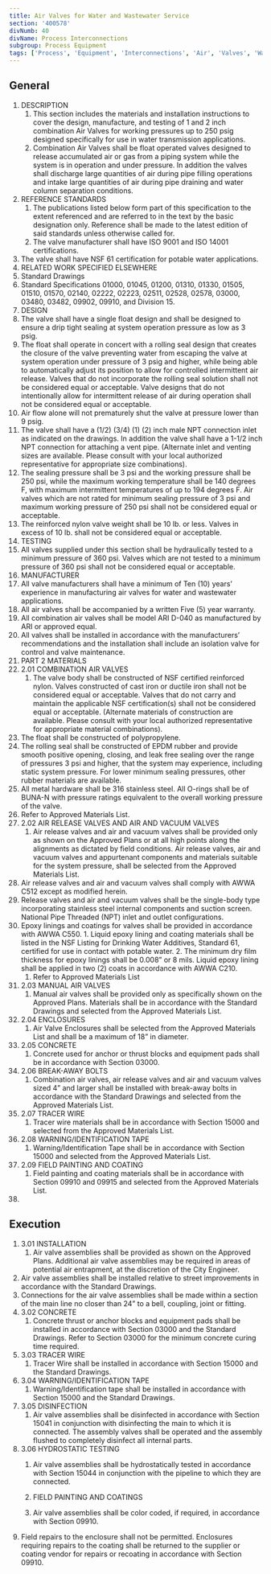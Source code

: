 ```yaml
---
title: Air Valves for Water and Wastewater Service
section: '400578'
divNumb: 40
divName: Process Interconnections
subgroup: Process Equipment
tags: ['Process', 'Equipment', 'Interconnections', 'Air', 'Valves', 'Water', 'Wastewater', 'Service']
---
```


## General

1. DESCRIPTION
   1. This section includes the materials and installation instructions to cover the design, manufacture, and testing of 1 and 2 inch combination Air Valves for working pressures up to 250 psig designed specifically for use in water transmission applications.
   1. Combination Air Valves shall be float operated valves designed to release accumulated air or gas from a piping system while the system is in operation and under pressure. In addition the valves shall discharge large quantities of air during pipe filling operations and intake large quantities of air during pipe draining and water column separation conditions.
2. REFERENCE STANDARDS
   1. The publications listed below form part of this specification to the extent referenced and are referred to in the text by the basic designation only. Reference shall be made to the latest edition of said standards unless otherwise called for. 
   1. The valve manufacturer shall have ISO 9001 and ISO 14001 certifications. 
2. The valve shall have NSF 61 certification for potable water applications. 
03. RELATED WORK SPECIFIED ELSEWHERE
   1. Standard Drawings
2. Standard Specifications 01000, 01045, 01200, 01310, 01330, 01505, 01510, 01570, 02140, 02222, 02223, 02511, 02528, 02578, 03000, 03480, 03482, 09902, 09910, and Division 15.
04. DESIGN
   1. The valve shall have a single float design and shall be designed to ensure a drip tight sealing at system operation pressure as low as 3 psig.
2. The float shall operate in concert with a rolling seal design that creates the closure of the valve preventing water from escaping the valve at system operation under pressure of 3 psig and higher, while being able to automatically adjust its position to allow for controlled intermittent air release. Valves that do not incorporate the rolling seal solution shall not be considered equal or acceptable. Valve designs that do not intentionally allow for intermittent release of air during operation shall not be considered equal or acceptable.
3. Air flow alone will not prematurely shut the valve at pressure lower than 9 psig.
4. The valve shall have a (1/2) (3/4) (1) (2) inch male NPT connection inlet as indicated on the drawings. In addition the valve shall have a 1-1/2 inch NPT connection for attaching a vent pipe. (Alternate inlet and venting sizes are available. Please consult with your local authorized representative for appropriate size combinations).
5. The sealing pressure shall be 3 psi and the working pressure shall be 250 psi, while the maximum working temperature shall be 140 degrees F, with maximum intermittent temperatures of up to 194 degrees F. Air valves which are not rated for minimum sealing pressure of 3 psi and maximum working pressure of 250 psi shall not be considered equal or acceptable. 
6. The reinforced nylon valve weight shall be 10 lb. or less. Valves in excess of 10 lb. shall not be considered equal or acceptable.
05. TESTING
   1. All valves supplied under this section shall be hydraulically tested to a minimum pressure of 360 psi. Valves which are not tested to a minimum pressure of 360 psi shall not be considered equal or acceptable.
05. MANUFACTURER
   1. All valve manufacturers shall have a minimum of Ten (10) years’ experience in manufacturing air valves for water and wastewater applications.
2. All air valves shall be accompanied by a written Five (5) year warranty.
3. All combination air valves shall be model ARI D-040 as manufactured by ARI or approved equal.
4. All valves shall be installed in accordance with the manufacturers’ recommendations and the installation shall include an isolation valve for control and valve maintenance.
1. PART 2 MATERIALS
1. 2.01 COMBINATION AIR VALVES
   1. The valve body shall be constructed of NSF certified reinforced nylon. Valves constructed of cast iron or ductile iron shall not be considered equal or acceptable. Valves that do not carry and maintain the applicable NSF certification(s) shall not be considered equal or acceptable. (Alternate materials of construction are available. Please consult with your local authorized representative for appropriate material combinations).
2. The float shall be constructed of polypropylene.
3. The rolling seal shall be constructed of EPDM rubber and provide smooth positive opening, closing, and leak free sealing over the range of pressures 3 psi and higher, that the system may experience, including static system pressure. For lower minimum sealing pressures, other rubber materials are available.
4. All metal hardware shall be 316 stainless steel. All O-rings shall be of BUNA-N with pressure ratings equivalent to the overall working pressure of the valve.
5. Refer to Approved Materials List.
1. 2.02 AIR RELEASE VALVES AND AIR AND VACUUM VALVES
   1. Air release valves and air and vacuum valves shall be provided only as shown on the Approved Plans or at all high points along the alignments as dictated by field conditions. Air release valves, air and vacuum valves and appurtenant components and materials suitable for the system pressure, shall be selected from the Approved Materials List. 
2. Air release valves and air and vacuum valves shall comply with AWWA C512 except as modified herein.
3. Release valves and air and vacuum valves shall be the single-body type incorporating stainless steel internal components and suction screen. National Pipe Threaded (NPT) inlet and outlet configurations.
4. Epoxy linings and coatings for valves shall be provided in accordance with AWWA C550. 
			1. Liquid epoxy lining and coating materials shall be listed in the NSF Listing for Drinking Water Additives, Standard 61, certified for use in contact with potable water.
		2. The minimum dry film thickness for epoxy linings shall be 0.008” or 8 mils. Liquid epoxy lining shall be applied in two (2) coats in accordance with AWWA C210.
   1. Refer to Approved Materials List
1. 2.03 MANUAL AIR VALVES
   1. Manual air valves shall be provided only as specifically shown on the Approved Plans. Materials shall be in accordance with the Standard Drawings and selected from the Approved Materials List.
1. 2.04 ENCLOSURES
   1. Air Valve Enclosures shall be selected from the Approved Materials List and shall be a maximum of 18” in diameter. 
1. 2.05 CONCRETE
   1. Concrete used for anchor or thrust blocks and equipment pads shall be in accordance with Section 03000.
1. 2.06 BREAK-AWAY BOLTS
   1. Combination air valves, air release valves and air and vacuum valves sized 4” and larger shall be installed with break-away bolts in accordance with the Standard Drawings and selected from the Approved Materials List.
1. 2.07 TRACER WIRE
   1. Tracer wire materials shall be in accordance with Section 15000 and selected from the Approved Materials List.
1. 2.08 WARNING/IDENTIFICATION TAPE
   1. Warning/Identification Tape shall be in accordance with Section 15000 and selected from the Approved Materials List.
1. 2.09 FIELD PAINTING AND COATING
   1. Field painting and coating materials shall be in accordance with Section 09910 and 09915 and selected from the Approved Materials List.
1. 

## Execution

1. 3.01 INSTALLATION
   1. Air valve assemblies shall be provided as shown on the Approved Plans. Additional air valve assemblies may be required in areas of potential air entrapment, at the discretion of the City Engineer. 
2. Air valve assemblies shall be installed relative to street improvements in accordance with the Standard Drawings. 
3. Connections for the air valve assemblies shall be made within a section of the main line no closer than 24” to a bell, coupling, joint or fitting.
1. 3.02 CONCRETE
   1. Concrete thrust or anchor blocks and equipment pads shall be installed in accordance with Section 03000 and the Standard Drawings. Refer to Section 03000 for the minimum concrete curing time required.
1. 3.03 TRACER WIRE
   1. Tracer Wire shall be installed in accordance with Section 15000 and the Standard Drawings.
1. 3.04 WARNING/IDENTIFICATION TAPE
   1. Warning/Identification tape shall be installed in accordance with Section 15000 and the Standard Drawings.
1. 3.05 DISINFECTION
   1. Air valve assemblies shall be disinfected in accordance with Section 15041 in conjunction with disinfecting the main to which it is connected. The assembly valves shall be operated and the assembly flushed to completely disinfect all internal parts.
1. 3.06 HYDROSTATIC TESTING
   1. Air valve assemblies shall be hydrostatically tested in accordance with Section 15044 in conjunction with the pipeline to which they are connected.

	1. FIELD PAINTING AND COATINGS
   1. Air valve assemblies shall be color coded, if required, in accordance with Section 09910. 
2. Field repairs to the enclosure shall not be permitted. Enclosures requiring repairs to the coating shall be returned to the supplier or coating vendor for repairs or recoating in accordance with Section 09910.


